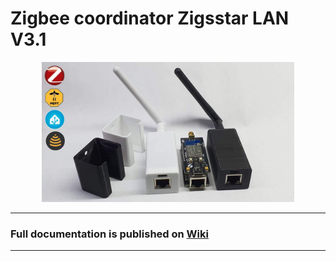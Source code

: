 # Zigbee coordinator Zigsstar LAN V3.1

<div align="center">
<img width="80%" src="./images/RFS_CC2652_ZIGSTAR_wiki.jpg">
</div>

---

### Full documentation is published on [Wiki](https://github.com/DIYZi/test/wiki)

---

